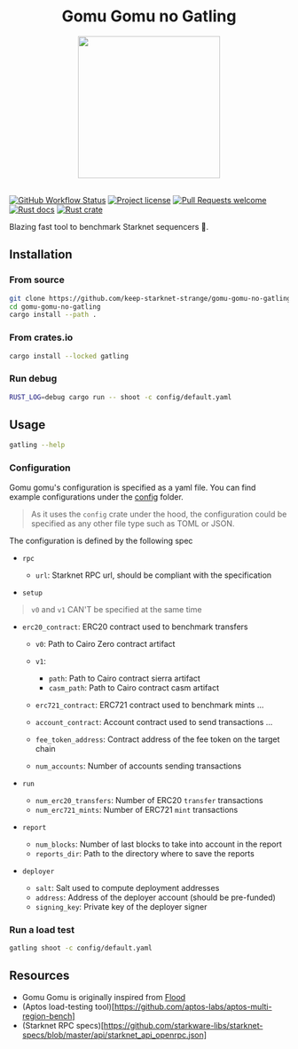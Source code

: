 <!-- markdownlint-disable -->
<div align="center">
  <h1> Gomu Gomu no Gatling </h1>
  <img src="./docs/images/gomu-gomu-no-bg.png" width="256">
</div>
<br />
<!-- markdownlint-restore -->

[![GitHub Workflow Status](https://github.com/keep-starknet-strange/gomu-gomu-no-gatling/actions/workflows/push.yml/badge.svg)](https://github.com/keep-starknet-strange/gomu-gomu-no-gatling/actions/workflows/push.yml)
[![Project license](https://img.shields.io/github/license/keep-starknet-strange/gomu-gomu-no-gatling.svg?style=flat-square)](LICENSE)
[![Pull Requests welcome](https://img.shields.io/badge/PRs-welcome-ff69b4.svg?style=flat-square)](https://github.com/keep-starknet-strange/gomu-gomu-no-gatling/issues?q=is%3Aissue+is%3Aopen+label%3A%22help+wanted%22)
[![Rust docs](https://docs.rs/anthropic/badge.svg)](https://docs.rs/gatling)
[![Rust crate](https://img.shields.io/crates/v/galing.svg)](https://crates.io/crates/gatling)

Blazing fast tool to benchmark Starknet sequencers 🦀.

## Installation

### From source

```bash
git clone https://github.com/keep-starknet-strange/gomu-gomu-no-gatling
cd gomu-gomu-no-gatling
cargo install --path .
```

### From crates.io

```bash
cargo install --locked gatling
```

### Run debug

```bash
RUST_LOG=debug cargo run -- shoot -c config/default.yaml
```

## Usage

```bash
gatling --help
```

### Configuration

Gomu gomu's configuration is specified as a yaml file.
You can find example configurations under the [config](./config) folder.

> As it uses the `config` crate under the hood, the configuration could be specified as any other file type such as TOML or JSON.

The configuration is defined by the following spec

- `rpc`

  - `url`: Starknet RPC url, should be compliant with the specification

- `setup`

> `v0` and `v1` CAN'T be specified at the same time

- `erc20_contract`: ERC20 contract used to benchmark transfers

  - `v0`: Path to Cairo Zero contract artifact
  - `v1`:

    - `path`: Path to Cairo contract sierra artifact
    - `casm_path`: Path to Cairo contract casm artifact

  - `erc721_contract`: ERC721 contract used to benchmark mints
    ...

  - `account_contract`: Account contract used to send transactions
    ...

  - `fee_token_address`: Contract address of the fee token on the target chain
  - `num_accounts`: Number of accounts sending transactions

- `run`

  - `num_erc20_transfers`: Number of ERC20 `transfer` transactions
  - `num_erc721_mints`: Number of ERC721 `mint` transactions

- `report`

  - `num_blocks`: Number of last blocks to take into account in the report
  - `reports_dir`: Path to the directory where to save the reports

- `deployer`

  - `salt`: Salt used to compute deployment addresses
  - `address`: Address of the deployer account (should be pre-funded)
  - `signing_key`: Private key of the deployer signer

### Run a load test

```bash
gatling shoot -c config/default.yaml
```

## Resources

- Gomu Gomu is originally inspired from [Flood](https://github.com/paradigmxyz/flood)
- (Aptos load-testing tool)[https://github.com/aptos-labs/aptos-multi-region-bench]
- (Starknet RPC specs)[https://github.com/starkware-libs/starknet-specs/blob/master/api/starknet_api_openrpc.json]
